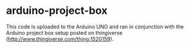 # arduino-project-box
This code is uploaded to the Arduino UNO and ran in conjunction with the Arduino project box setup posted on thingiverse (http://www.thingiverse.com/thing:1520159).
